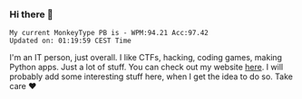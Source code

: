 ### Hi there 👋
<!-- PB START -->
```
My current MonkeyType PB is - WPM:94.21 Acc:97.42
Updated on: 01:19:59 CEST Time
```
<!-- PB END -->
I'm an IT person, just overall. I like CTFs, hacking, coding games, making Python apps. Just a lot of stuff.
You can check out my website [here](https://skill3472.github.io/).
I will probably add some interesting stuff here, when I get the idea to do so. Take care ❤️
